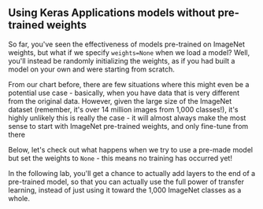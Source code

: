 ## Using Keras Applications models without pre-trained weights

So far, you've seen the effectiveness of models pre-trained on ImageNet weights, but what if we specify `weights=None` when we load a model? Well, you'll instead be randomly initializing the weights, as if you had built a model on your own and were starting from scratch.

From our chart before, there are few situations where this might even be a potential use case - basically, when you have data that is very different from the original data. However, given the large size of the ImageNet dataset (remember, it's over 14 million images from 1,000 classes!), it's highly unlikely this is really the case - it will almost always make the most sense to start with ImageNet pre-trained weights, and only fine-tune from there

Below, let's check out what happens when we try to use a pre-made model but set the weights to `None` - this means no training has occurred yet!

In the following lab, you'll get a chance to actually add layers to the end of a pre-trained model, so that you can actually use the full power of transfer learning, instead of just using it toward the 1,000 ImageNet classes as a whole.